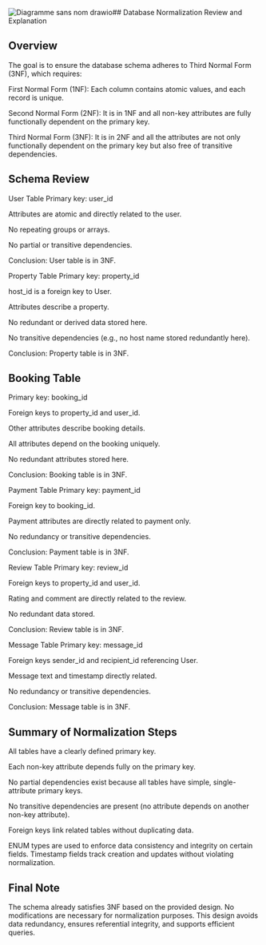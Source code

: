 ![Diagramme sans nom drawio](https://github.com/user-attachments/assets/c1bb2e1f-0c6b-438a-9f36-2281a4288527)## Database Normalization Review and Explanation

## Overview
The goal is to ensure the database schema adheres to Third Normal Form (3NF), which requires:

First Normal Form (1NF): Each column contains atomic values, and each record is unique.

Second Normal Form (2NF): It is in 1NF and all non-key attributes are fully functionally dependent on the primary key.

Third Normal Form (3NF): It is in 2NF and all the attributes are not only functionally dependent on the primary key but also free of transitive dependencies.

## Schema Review
User Table
Primary key: user_id

Attributes are atomic and directly related to the user.

No repeating groups or arrays.

No partial or transitive dependencies.

Conclusion: User table is in 3NF.

Property Table
Primary key: property_id

host_id is a foreign key to User.

Attributes describe a property.

No redundant or derived data stored here.

No transitive dependencies (e.g., no host name stored redundantly here).

Conclusion: Property table is in 3NF.

## Booking Table
Primary key: booking_id

Foreign keys to property_id and user_id.

Other attributes describe booking details.

All attributes depend on the booking uniquely.

No redundant attributes stored here.

Conclusion: Booking table is in 3NF.

Payment Table
Primary key: payment_id

Foreign key to booking_id.

Payment attributes are directly related to payment only.

No redundancy or transitive dependencies.

Conclusion: Payment table is in 3NF.

Review Table
Primary key: review_id

Foreign keys to property_id and user_id.

Rating and comment are directly related to the review.

No redundant data stored.

Conclusion: Review table is in 3NF.

Message Table
Primary key: message_id

Foreign keys sender_id and recipient_id referencing User.

Message text and timestamp directly related.

No redundancy or transitive dependencies.

Conclusion: Message table is in 3NF.

## Summary of Normalization Steps
All tables have a clearly defined primary key.

Each non-key attribute depends fully on the primary key.

No partial dependencies exist because all tables have simple, single-attribute primary keys.

No transitive dependencies are present (no attribute depends on another non-key attribute).

Foreign keys link related tables without duplicating data.

ENUM types are used to enforce data consistency and integrity on certain fields.
Timestamp fields track creation and updates without violating normalization.

## Final Note
The schema already satisfies 3NF based on the provided design. No modifications are necessary for normalization purposes. This design avoids data redundancy, ensures referential integrity, and supports efficient queries.





